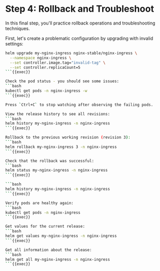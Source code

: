 # Step 4: Rollback and Troubleshoot
In this final step, you'll practice rollback operations and troubleshooting techniques.

First, let's create a problematic configuration by upgrading with invalid settings:
```bash
helm upgrade my-nginx-ingress nginx-stable/nginx-ingress \
  --namespace nginx-ingress \
  --set controller.image.tag="invalid-tag" \
  --set controller.replicaCount=5
```{{exec}}

Check the pod status - you should see some issues:
```bash
kubectl get pods -n nginx-ingress -w
```{{exec}}

Press `Ctrl+C` to stop watching after observing the failing pods.

View the release history to see all revisions:
```bash
helm history my-nginx-ingress -n nginx-ingress
```{{exec}}

Rollback to the previous working revision (revision 3):
```bash
helm rollback my-nginx-ingress 3 -n nginx-ingress
```{{exec}}

Check that the rollback was successful:
```bash
helm status my-nginx-ingress -n nginx-ingress
```{{exec}}

```bash
helm history my-nginx-ingress -n nginx-ingress
```{{exec}}

Verify pods are healthy again:
```bash
kubectl get pods -n nginx-ingress
```{{exec}}

Get values for the current release:
```bash
helm get values my-nginx-ingress -n nginx-ingress
```{{exec}}

Get all information about the release:
```bash
helm get all my-nginx-ingress -n nginx-ingress
```{{exec}}